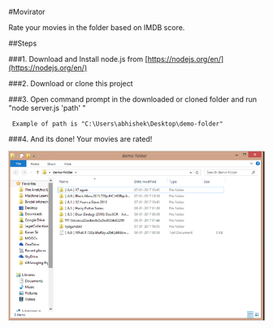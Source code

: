 #Movirator

Rate your movies in the folder based on IMDB score. 

##Steps

###1. Download and Install node.js from [https://nodejs.org/en/](https://nodejs.org/en/)

###2. Download or clone this project

###3. Open command prompt in the downloaded or cloned folder and run "node server.js 'path' "
    
     Example of path is "C:\Users\abhishek\Desktop\demo-folder"

###4. And its done! Your movies are rated! 

![](https://github.com/abhikulshrestha22/movierator/blob/master/untitled.png)     